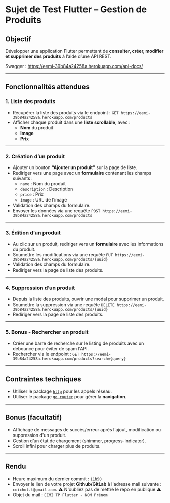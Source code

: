 # Sujet de Test Flutter – Gestion de Produits

## Objectif

Développer une application Flutter permettant de **consulter, créer, modifier et supprimer des produits** à l’aide d’une API REST.

Swagger : https://eemi-39b84a24258a.herokuapp.com/api-docs/

---

## Fonctionnalités attendues

### 1. Liste des produits

- Récupérer la liste des produits via le endpoint : ```GET https://eemi-39b84a24258a.herokuapp.com/products```
- Afficher chaque produit dans une **liste scrollable**, avec :
    - **Nom** du produit
    - **Image**
    - **Prix**

---

### 2. Création d’un produit

- Ajouter un bouton **“Ajouter un produit”** sur la page de liste.
- Rediriger vers une page avec un **formulaire** contenant les champs suivants :
    - `name` : Nom du produit
    - `description` : Description
    - `price` : Prix
    - `image` : URL de l’image
- Validation des champs du formulaire.
- Envoyer les données via une requête ```POST https://eemi-39b84a24258a.herokuapp.com/products```

---

### 3. Édition d’un produit

- Au clic sur un produit, rediriger vers un **formulaire** avec les informations du produit.
- Soumettre les modifications via une requête ```PUT https://eemi-39b84a24258a.herokuapp.com/products/{uuid}```
- Validation des champs du formulaire.
- Rediriger vers la page de liste des produits.

---

### 4. Suppression d’un produit

- Depuis la liste des produits, ouvrir une modal pour supprimer un produit.
- Soumettre la suppression via une requête ```DELETE https://eemi-39b84a24258a.herokuapp.com/products/{uuid}```
- Rediriger vers la page de liste des produits.

---

### 5. Bonus - Rechercher un produit

- Créer une barre de recherche sur le listing de produits avec un debounce pour éviter de spam l'API.
- Rechercher via le endpoint : ```GET https://eemi-39b84a24258a.herokuapp.com/products?search={query}```

---

## Contraintes techniques

- Utiliser le package [`http`](https://pub.dev/packages/http) pour les appels réseau.
- Utiliser le package [`go_router`](https://pub.dev/packages/go_router) pour gérer la **navigation**.

---

## Bonus (facultatif)

- Affichage de messages de succès/erreur après l'ajout, modification ou suppression d'un produit.
- Gestion d’un état de chargement (shimmer, progress-indicator).
- Scroll infini pour charger plus de produits.

---

## Rendu

- Heure maximum du dernier commit : ```11h50```
- Envoyer le lien de votre projet **Github/GitLab** à l'adresse mail suivante : ```coichot.t@gmail.com```. ⚠️ N'oubliez pas de mettre le repo en publique ⚠️
- Objet du mail : ```EEMI TP Flutter - NOM Prénom```


